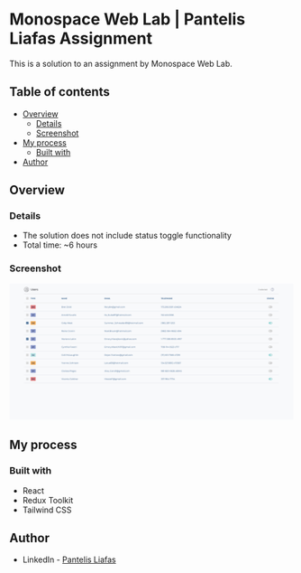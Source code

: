 # Monospace Web Lab | Pantelis Liafas Assignment

This is a solution to an assignment by Monospace Web Lab.

## Table of contents

-   [Overview](#overview)
    -   [Details](#details)
    -   [Screenshot](#screenshot)
-   [My process](#my-process)
    -   [Built with](#built-with)
-   [Author](#author)

## Overview

### Details

-   The solution does not include status toggle functionality
-   Total time: ~6 hours

### Screenshot

![Project Screenshot](./docs/project-screenshot.png)

## My process

### Built with

-   React
-   Redux Toolkit
-   Tailwind CSS

## Author

-   LinkedIn - [Pantelis Liafas](https://www.linkedin.com/in/pantelis-liafas/)
